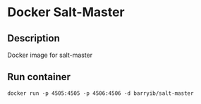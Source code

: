 Docker Salt-Master
==================

Description
-----------
Docker image for salt-master

Run container
-------------
`docker run -p 4505:4505 -p 4506:4506 -d barryib/salt-master`


